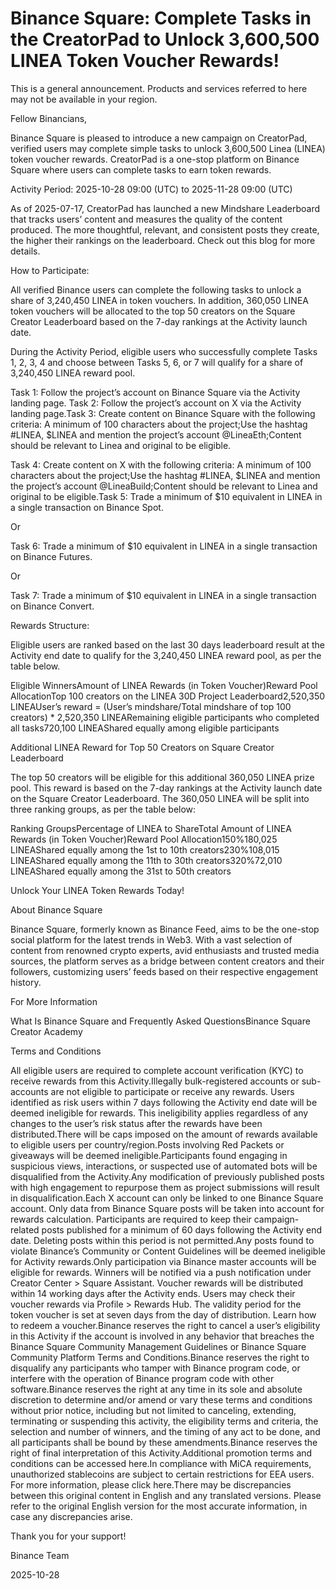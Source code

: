 # Binance Square: Complete Tasks in the CreatorPad to Unlock 3,600,500 LINEA Token Voucher Rewards!

This is a general announcement. Products and services referred to here may not be available in your region. 

Fellow Binancians,

Binance Square is pleased to introduce a new campaign on CreatorPad, verified users may complete simple tasks to unlock 3,600,500 Linea (LINEA) token voucher rewards. CreatorPad is a one-stop platform on Binance Square where users can complete tasks to earn token rewards.

Activity Period: 2025-10-28 09:00 (UTC) to 2025-11-28 09:00 (UTC)

As of 2025-07-17, CreatorPad has launched a new Mindshare Leaderboard that tracks users’ content and measures the quality of the content produced. The more thoughtful, relevant, and consistent posts they create, the higher their rankings on the leaderboard. Check out this blog for more details. 

How to Participate:

All verified Binance users can complete the following tasks to unlock a share of 3,240,450 LINEA in token vouchers. In addition, 360,050 LINEA token vouchers will be allocated to the top 50 creators on the Square Creator Leaderboard based on the 7-day rankings at the Activity launch date.

During the Activity Period, eligible users who successfully complete Tasks 1, 2, 3, 4 and choose between Tasks 5, 6, or 7 will qualify for a share of 3,240,450 LINEA reward pool. 

Task 1: Follow the project’s account on Binance Square via the Activity landing page. Task 2: Follow the project’s account on X via the Activity landing page.Task 3: Create content on Binance Square with the following criteria: A minimum of 100 characters about the project;Use the hashtag #LINEA, $LINEA and mention the project’s account @LineaEth;Content should be relevant to Linea and original to be eligible.

Task 4: Create content on X with the following criteria: A minimum of 100 characters about the project;Use the hashtag #LINEA, $LINEA and mention the project’s account @LineaBuild;Content should be relevant to Linea and original to be eligible.Task 5: Trade a minimum of $10 equivalent in LINEA in a single transaction on Binance Spot.

Or

Task 6: Trade a minimum of $10 equivalent in LINEA in a single transaction on Binance Futures.

Or

Task 7: Trade a minimum of $10 equivalent in LINEA in a single transaction on Binance Convert.

Rewards Structure: 

Eligible users are ranked based on the last 30 days leaderboard result at the Activity end date to qualify for the 3,240,450 LINEA reward pool, as per the table below.

Eligible WinnersAmount of LINEA Rewards (in Token Voucher)Reward Pool AllocationTop 100 creators on the LINEA 30D Project Leaderboard2,520,350 LINEAUser’s reward = (User’s mindshare/Total mindshare of top 100 creators) * 2,520,350 LINEARemaining eligible participants who completed all tasks720,100 LINEAShared equally among eligible participants

Additional LINEA Reward for Top 50 Creators on Square Creator Leaderboard 

The top 50 creators will be eligible for this additional 360,050 LINEA prize pool. This reward is based on the 7-day rankings at the Activity launch date on the Square Creator Leaderboard. The 360,050 LINEA will be split into three ranking groups, as per the table below:

Ranking GroupsPercentage of LINEA to ShareTotal Amount of LINEA Rewards (in Token Voucher)Reward Pool Allocation150%180,025 LINEAShared equally among the 1st to 10th creators230%108,015 LINEAShared equally among the 11th to 30th creators320%72,010 LINEAShared equally among the 31st to 50th creators

Unlock Your LINEA Token Rewards Today! 

About Binance Square

Binance Square, formerly known as Binance Feed, aims to be the one-stop social platform for the latest trends in Web3. With a vast selection of content from renowned crypto experts, avid enthusiasts and trusted media sources, the platform serves as a bridge between content creators and their followers, customizing users’ feeds based on their respective engagement history.

For More Information

What Is Binance Square and Frequently Asked QuestionsBinance Square Creator Academy

Terms and Conditions

All eligible users are required to complete account verification (KYC) to receive rewards from this Activity.Illegally bulk-registered accounts or sub-accounts are not eligible to participate or receive any rewards. Users identified as risk users within 7 days following the Activity end date will be deemed ineligible for rewards. This ineligibility applies regardless of any changes to the user’s risk status after the rewards have been distributed.There will be caps imposed on the amount of rewards available to eligible users per country/region.Posts involving Red Packets or giveaways will be deemed ineligible.Participants found engaging in suspicious views, interactions, or suspected use of automated bots will be disqualified from the Activity.Any modification of previously published posts with high engagement to repurpose them as project submissions will result in disqualification.Each X account can only be linked to one Binance Square account. Only data from Binance Square posts will be taken into account for rewards calculation. Participants are required to keep their campaign-related posts published for a minimum of 60 days following the Activity end date. Deleting posts within this period is not permitted.Any posts found to violate Binance’s Community or Content Guidelines will be deemed ineligible for Activity rewards.Only participation via Binance master accounts will be eligible for rewards. Winners will be notified via a push notification under Creator Center > Square Assistant. Voucher rewards will be distributed within 14 working days after the Activity ends. Users may check their voucher rewards via Profile > Rewards Hub. The validity period for the token voucher is set at seven days from the day of distribution. Learn how to redeem a voucher.Binance reserves the right to cancel a user’s eligibility in this Activity if the account is involved in any behavior that breaches the Binance Square Community Management Guidelines or Binance Square Community Platform Terms and Conditions.Binance reserves the right to disqualify any participants who tamper with Binance program code, or interfere with the operation of Binance program code with other software.Binance reserves the right at any time in its sole and absolute discretion to determine and/or amend or vary these terms and conditions without prior notice, including but not limited to canceling, extending, terminating or suspending this activity, the eligibility terms and criteria, the selection and number of winners, and the timing of any act to be done, and all participants shall be bound by these amendments.Binance reserves the right of final interpretation of this Activity.Additional promotion terms and conditions can be accessed here.In compliance with MiCA requirements, unauthorized stablecoins are subject to certain restrictions for EEA users. For more information, please click here.There may be discrepancies between this original content in English and any translated versions. Please refer to the original English version for the most accurate information, in case any discrepancies arise.

Thank you for your support!

Binance Team

2025-10-28